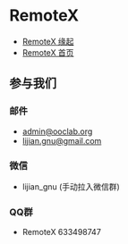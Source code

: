 # RemoteX

- [RemoteX 缘起](origin.md)
- [RemoteX 首页](https://remotex.ooclab.org)

## 参与我们

### 邮件

- admin@ooclab.org
- lijian.gnu@gmail.com

### 微信

- lijian_gnu (手动拉入微信群)

### QQ群

- RemoteX 633498747
